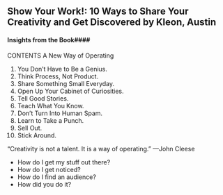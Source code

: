 ## Show Your Work!: 10 Ways to Share Your Creativity and Get Discovered by  Kleon, Austin

#### Insights from the Book####

CONTENTS A New Way of Operating

1. You Don’t Have to Be a Genius.
2. Think Process, Not Product.
3. Share Something Small Everyday.
4. Open Up Your Cabinet of Curiosities.
5. Tell Good Stories.
6. Teach What You Know.
7. Don’t Turn Into Human Spam.
8. Learn to Take a Punch.
9. Sell Out.
10. Stick Around.

“Creativity is not a talent. It is a way of operating.” —John Cleese

- How do I get my stuff out there?
- How do I get noticed?
- How do I find an audience?
- How did you do it?

